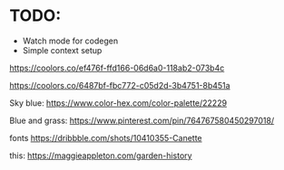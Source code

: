 # TODO:
- Watch mode for codegen
- Simple context setup

https://coolors.co/ef476f-ffd166-06d6a0-118ab2-073b4c

https://coolors.co/6487bf-fbc772-c05d2d-3b4751-8b451a


Sky blue:
https://www.color-hex.com/color-palette/22229

Blue and grass:
https://www.pinterest.com/pin/764767580450297018/

fonts
https://dribbble.com/shots/10410355-Canette

this:
https://maggieappleton.com/garden-history